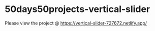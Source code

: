 # 50days50projects-vertical-slider

Please view the project @ https://vertical-slider-727672.netlify.app/